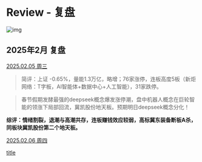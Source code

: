 # Review - 复盘

![img](2025年\img\12.png)

## 2025年2月 复盘

[2025.02.05 周三](2025年/2月.md#2月5日-周三) 

> 简评：上证 -0.65%，量能1.3万亿，略增；76家涨停，连板高度5板（新炬网络：T字板，AI智能体+数据中心+人工智能），31家跌停。

>春节假期发酵最强的deepseek概念爆发涨停潮，盘中机器人概念在巨轮智能的领涨下局部回流，冀凯股份地天板。预期明日deepseek概念分化！

**综评：情绪割裂，退潮与高潮共存，连板赚钱效应较弱，高标冀东装备断板A杀，同板块冀凯股份第二个地天板。**

[2025.02.06 周四](2025年/2月.md#2月6日-周四)


[title](./dir/file.md#title)